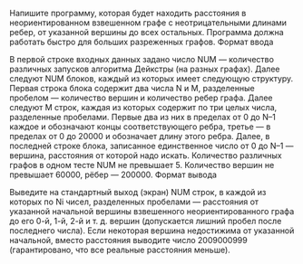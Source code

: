 Напишите программу, которая будет находить расстояния в неориентированном взвешенном графе с неотрицательными длинами ребер, от указанной вершины до всех остальных. Программа должна работать быстро для больших разреженных графов.
Формат ввода

В первой строке входных данных задано число NUM — количество различных запусков алгоритма Дейкстры (на разных графах). Далее следуют NUM блоков, каждый из которых имеет следующую структуру.
Первая строка блока содержит два числа N и M, разделенные пробелом — количество вершин и количество ребер графа. Далее следуют M строк, каждая из которых содержит по три целых числа, разделенные пробелами. Первые два из них в пределах от 0 до N–1 каждое и обозначают концы соответствующего ребра, третье — в пределах от 0 до 20000 и обозначает длину этого ребра. Далее, в последней строке блока, записанное единственное число от 0 до N–1 — вершина, расстояния от которой надо искать.
Количество различных графов в одном тесте NUM не превышает 5. Количество вершин не превышает 60000, рёбер — 200000.
Формат вывода

Выведите на стандартный выход (экран) NUM строк, в каждой из которых по Ni чисел, разделенных пробелами — расстояния от указанной начальной вершины взвешенного неориентированного графа до его 0-й, 1-й, 2-й и т. д. вершин (допускается лишний пробел после последнего числа). Если некоторая вершина недостижима от указанной начальной, вместо расстояния выводите число 2009000999 (гарантировано, что все реальные расстояния меньше).